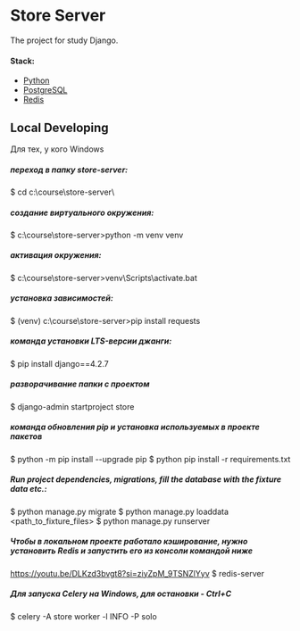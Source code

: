 # Store Server

The project for study Django.

#### Stack:

- [Python](https://www.python.org/downloads/)
- [PostgreSQL](https://www.postgresql.org/)
- [Redis](https://redis.io/)

## Local Developing

Для тех, у кого Windows

##### переход в папку store-server:
$ cd c:\course\store-server\

##### создание виртуального окружения:
$ c:\course\store-server>python -m venv venv
##### активация окружения:
$ c:\course\store-server>venv\Scripts\activate.bat
##### установка зависимостей:
$ (venv) c:\course\store-server>pip install requests
##### команда установки LTS-версии джанги:
$ pip install django==4.2.7 
##### разворачивание папки с проектом
$ django-admin startproject store

##### команда обновления pip и установка используемых в проекте пакетов
$ python -m pip install --upgrade pip
$ python pip install -r requirements.txt

##### Run project dependencies, migrations, fill the database with the fixture data etc.:

$ python manage.py migrate
$ python manage.py loaddata <path_to_fixture_files>
$ python manage.py runserver

##### Чтобы в локальном проекте работало кэширование, нужно установить Redis и запустить его из консоли командой ниже
https://youtu.be/DLKzd3bvgt8?si=ziyZpM_9TSNZlYyv
$ redis-server

##### Для запуска Celery на Windows, для остановки - Ctrl+C 
$ celery -A store worker -l INFO -P solo

